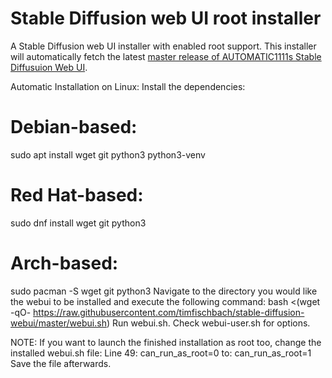 # Stable Diffusion web UI root installer
A Stable Diffusion web UI installer with enabled root support.
This installer will automatically fetch the latest [master release of AUTOMATIC1111s Stable Diffusuion Web UI](https://github.com/AUTOMATIC1111/stable-diffusion-webui/).

Automatic Installation on Linux:
Install the dependencies:
# Debian-based:
sudo apt install wget git python3 python3-venv
# Red Hat-based:
sudo dnf install wget git python3
# Arch-based:
sudo pacman -S wget git python3
Navigate to the directory you would like the webui to be installed and execute the following command:
bash <(wget -qO- https://raw.githubusercontent.com/timfischbach/stable-diffusion-webui/master/webui.sh)
Run webui.sh.
Check webui-user.sh for options.


NOTE: If you want to launch the finished installation as root too, change the installed webui.sh file:
Line 49: can_run_as_root=0 
to:
can_run_as_root=1
Save the file afterwards.
